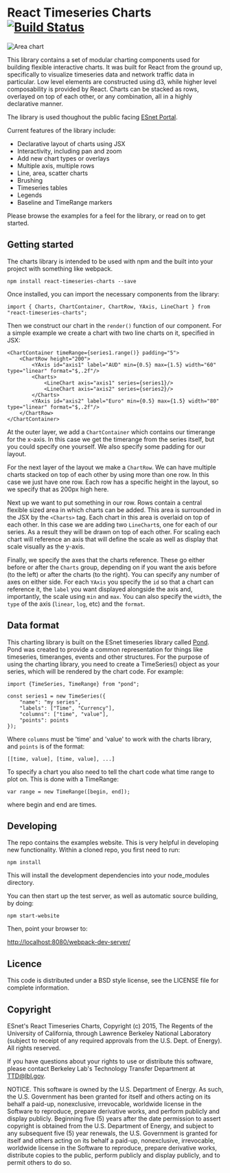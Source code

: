 React Timeseries Charts [![Build Status](https://travis-ci.org/esnet/react-timeseries-charts.svg)](https://travis-ci.org/esnet/react-timeseries-charts)
======

![Area chart](https://raw.githubusercontent.com/esnet/react-timeseries-charts/master/screenshots/areachart.png)

This library contains a set of modular charting components used for building flexible interactive charts. It was built for React from the ground up, specifically to visualize timeseries data and network traffic data in particular. Low level elements are constructed using d3, while higher level composability is provided by React. Charts can be stacked as rows, overlayed on top of each other, or any combination, all in a highly declarative manner.

The library is used thoughout the public facing [ESnet Portal](http://my.es.net).

Current features of the library include:

 * Declarative layout of charts using JSX
 * Interactivity, including pan and zoom
 * Add new chart types or overlays
 * Multiple axis, multiple rows
 * Line, area, scatter charts
 * Brushing
 * Timeseries tables
 * Legends
 * Baseline and TimeRange markers

Please browse the examples for a feel for the library, or read on to get started.

Getting started
---------------

The charts library is intended to be used with npm and the built into your project with something like webpack.

    npm install react-timeseries-charts --save

Once installed, you can import the necessary components from the library:

    import { Charts, ChartContainer, ChartRow, YAxis, LineChart } from "react-timeseries-charts";

Then we construct our chart in the `render()` function of our component. For a simple example we create a chart with two line charts on it, specified in JSX:

    <ChartContainer timeRange={series1.range()} padding="5">
        <ChartRow height="200">
            <YAxis id="axis1" label="AUD" min={0.5} max={1.5} width="60" type="linear" format="$,.2f"/>
            <Charts>
                <LineChart axis="axis1" series={series1}/>
                <LineChart axis="axis2" series={series2}/>
            </Charts>
            <YAxis id="axis2" label="Euro" min={0.5} max={1.5} width="80" type="linear" format="$,.2f"/>
        </ChartRow>
    </ChartContainer>

At the outer layer, we add a `ChartContainer` which contains our timerange for the x-axis. In this case we get the timerange from the series itself, but you could specify one yourself. We also specify some padding for our layout.

For the next layer of the layout we make a `ChartRow`. We can have multiple charts stacked on top of each other by using more than one row. In this case we just have one row. Each row has a specific height in the layout, so we specify that as 200px high here.

Next up we want to put something in our row. Rows contain a central flexible sized area in which charts can be added. This area is surrounded in the JSX by the `<Charts>` tag. Each chart in this area is overlaid on top of each other. In this case we are adding two `LineChart`s, one for each of our series. As a result they will be drawn on top of each other. For scaling each chart will reference an axis that will define the scale as well as display that scale visually as the y-axis.

Finally, we specify the axes that the charts reference. These go either before or after the `Charts` group, depending on if you want the axis before (to the left) or after the charts (to the right). You can specify any number of axes on either side. For each `YAxis` you specify the `id` so that a chart can reference it, the `label` you want displayed alongside the axis and, importantly, the scale using `min` and `max`. You can also specify the `width`, the `type` of the axis (`linear`, `log`, etc) and the `format`.

Data format
-----------

This charting library is built on the ESnet timeseries library called [Pond](http://software.es.net/pond). Pond was created to provide a common representation for things like timeseries, timeranges, events and other structures. For the purpose of using the charting library, you need to create a TimeSeries() object as your series, which will be rendered by the chart code. For example:

    import {TimeSeries, TimeRange} from "pond";

    const series1 = new TimeSeries({
        "name": "my series",
        "labels": ["Time", "Currency"],
        "columns": ["time", "value"],
        "points": points
    });

Where `columns` must be 'time' and 'value' to work with the charts library, and `points` is of the format:

    [[time, value], [time, value], ...]

To specify a chart you also need to tell the chart code what time range to plot on. This is done with a TimeRange:

    var range = new TimeRange([begin, end]);

where begin and end are times.

Developing
----------

The repo contains the examples website. This is very helpful in developing new functionality. Within a cloned repo, you first need to run:

    npm install

This will install the development dependencies into your node_modules directory.

You can then start up the test server, as well as automatic source building, by doing:

    npm start-website

Then, point your browser to:

[http://localhost:8080/webpack-dev-server/](http://localhost:8080/webpack-dev-server/)

Licence
-------

This code is distributed under a BSD style license, see the LICENSE file for complete information.

Copyright
---------

ESnet's React Timeseries Charts, Copyright (c) 2015, The Regents of the University of California, through Lawrence Berkeley National Laboratory (subject to receipt of any required approvals from the U.S. Dept. of Energy). All rights reserved.

If you have questions about your rights to use or distribute this software, please contact Berkeley Lab's Technology Transfer Department at TTD@lbl.gov.

NOTICE. This software is owned by the U.S. Department of Energy. As such, the U.S. Government has been granted for itself and others acting on its behalf a paid-up, nonexclusive, irrevocable, worldwide license in the Software to reproduce, prepare derivative works, and perform publicly and display publicly. Beginning five (5) years after the date permission to assert copyright is obtained from the U.S. Department of Energy, and subject to any subsequent five (5) year renewals, the U.S. Government is granted for itself and others acting on its behalf a paid-up, nonexclusive, irrevocable, worldwide license in the Software to reproduce, prepare derivative works, distribute copies to the public, perform publicly and display publicly, and to permit others to do so.
